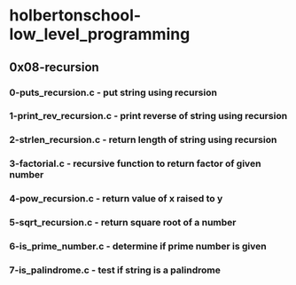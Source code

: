 # holbertonschool-low_level_programming
## 0x08-recursion
### 0-puts_recursion.c - put string using recursion
### 1-print_rev_recursion.c - print reverse of string using recursion
### 2-strlen_recursion.c - return length of string using recursion
### 3-factorial.c - recursive function to return factor of given number
### 4-pow_recursion.c - return value of x raised to y
### 5-sqrt_recursion.c - return square root of a number
### 6-is_prime_number.c - determine if prime number is given
### 7-is_palindrome.c - test if string is a palindrome
